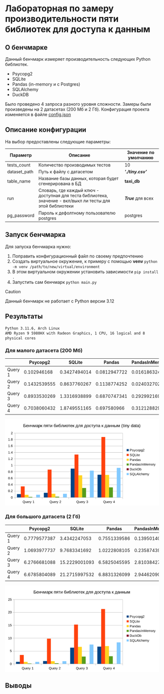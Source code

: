 # Лабораторная по замеру производительности пяти библиотек для доступа к данным

## О бенчмарке
Данный бенчмарк измеряет производительность следующих Python библиотек.
- Psycopg2
- SQLite
- Pandas (in-memory и с Postgres)
- SQLAlchemy
- DuckDB

Было проведено 4 запроса разного уровня сложности.
Замеры были произведены на 2 датасетах (200 Мб и 2 Гб).
Конфигурация проекта изменяется в файле [config.json](config.json)

## Описание конфигурации
На выбор предоставлены следующие параметры:

| Параметр     | Описание                                                                                                    | Значение по умолчанию |
|--------------|-------------------------------------------------------------------------------------------------------------|-----------------------|
| tests_count  | Количество производимых тестов                                                                              | 10                    |
| dataset_path | Путь к файлу с датасетом                                                                                    | ***'./tiny.csv'***    |
| table_name   | Название базы данных, которая будет сгенерирована в БД                                                      | **taxi_db**           |
| run          | Словарь, где каждый ключ - доступная для теста библиотека, значение - вкл/выкл ли тесты для этой библиотеки | ***True*** для всех   |
| pg_password  | Пароль к дефолтному пользователю postgres                                                                   | postgres              |

## Запуск бенчмарка

Для запуска бенчмарка нужно:
1. Поправить конфигурационный файл по своему предпочтению
2. Создать виртуальное окружение, к примеру с помощью **venv** `python -m venv /path/to/new/virtual/environment`
3. В этом виртуальном окружении установить зависимости `pip install .`
4. Запустить сам бенчмарк `python main.py`

> [!CAUTION]
> Данный бенчмарк не работает с Python версии 3.12

## Результаты

```
Python 3.11.6, Arch Linux
AMD Ryzen 9 5980HX with Radeon Graphics, 1 CPU, 16 logical and 8 physical cores
```

### Для малого датасета (200 Мб)

|         | Psycopg2     | SQLite       | Pandas       | PandasInMemory | DuckDb       | SQLAlchemy   |
|---------|--------------|--------------|--------------|----------------|--------------|--------------|
| Query 1 | 0.102946168  | 0.3427494014 | 0.0812947722 | 0.0161863241   | 7.12E-05     | 0.0827625092 |
| Query 2 | 0.1432539555 | 0.8637760267 | 0.1138774252 | 0.0240327028   | 5.67E-05     | 0.1133998805 |
| Query 3 | 0.8933530269 | 1.3316938899 | 0.6870747341 | 0.2929921696   | 9.26E-05     | 0.8313035968 |
| Query 4 | 0.7038060432 | 1.8749551165 | 0.697580966  | 0.3121288295   | 0.0001044401 | 0.9181180308 |

![benchmark_tiny.png](Graphs/benchmark_tiny.png)

### Для большого датасета (2 Гб)

|         | Psycopg2     | SQLite        | Pandas       | PandasInMemory | DuckDb       | SQLAlchemy   |
|---------|--------------|---------------|--------------|----------------|--------------|--------------|
| Query 1 | 0.7779577387 | 3.4342247053  | 0.7551339586 | 0.1395014033   | 7.98E-05     | 0.7491746789 |
| Query 2 | 1.0693977737 | 9.7683341692  | 1.0222808105 | 0.2358743993   | 5.62E-05     | 1.0186056987 |
| Query 3 | 6.2766681088 | 15.2229001093 | 6.5825045595 | 2.810384272    | 0.0007079783 | 7.4830037289 |
| Query 4 | 6.6785804089 | 21.2715997532 | 6.8831326099 | 2.9446209036   | 0.0001644061 | 8.3195714676 |

![benchmark_big.png](Graphs/benchmark_big.png)

## Выводы